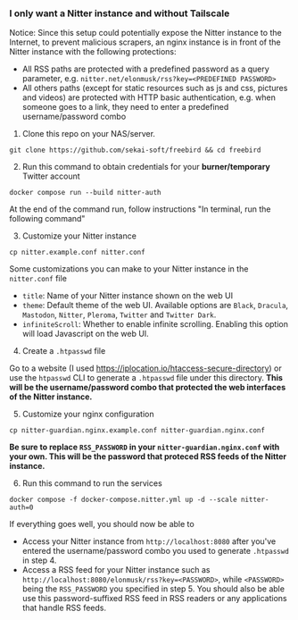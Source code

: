 ### I only want a Nitter instance and without Tailscale
Notice: Since this setup could potentially expose the Nitter instance to the Internet, to prevent malicious scrapers, an nginx instance is in front of the Nitter instance with the following protections:

* All RSS paths are protected with a predefined password as a query parameter, e.g. `nitter.net/elonmusk/rss?key=<PREDEFINED PASSWORD>`
* All others paths (except for static resources such as js and css, pictures and videos) are protected with HTTP basic authentication, e.g. when someone goes to a link, they need to enter a predefined username/password combo

1. Clone this repo on your NAS/server.
```
git clone https://github.com/sekai-soft/freebird && cd freebird
```

2. Run this command to obtain credentials for your **burner/temporary** Twitter account
```
docker compose run --build nitter-auth
```
At the end of the command run, follow instructions "In terminal, run the following command"

3. Customize your Nitter instance
```
cp nitter.example.conf nitter.conf
```
Some customizations you can make to your Nitter instance in the `nitter.conf` file
* `title`: Name of your Nitter instance shown on the web UI
* `theme`: Default theme of the web UI. Available options are `Black`, `Dracula`, `Mastodon`, `Nitter`, `Pleroma`, `Twitter` and `Twitter Dark`.
* `infiniteScroll`: Whether to enable infinite scrolling. Enabling this option will load Javascript on the web UI.

4. Create a `.htpasswd` file

Go to a website (I used https://iplocation.io/htaccess-secure-directory) or use the `htpasswd` CLI to generate a `.htpasswd` file under this directory. **This will be the username/password combo that protected the web interfaces of the Nitter instance.**

5. Customize your nginx configuration
```
cp nitter-guardian.nginx.example.conf nitter-guardian.nginx.conf
```
**Be sure to replace `RSS_PASSWORD` in your `nitter-guardian.nginx.conf` with your own. This will be the password that proteced RSS feeds of the Nitter instance.**

6. Run this command to run the services
```
docker compose -f docker-compose.nitter.yml up -d --scale nitter-auth=0
```
If everything goes well, you should now be able to
* Access your Nitter instance from `http://localhost:8080` after you've entered the username/password combo you used to generate `.htpasswd` in step 4.
* Access a RSS feed for your Nitter instance such as `http://localhost:8080/elonmusk/rss?key=<PASSWORD>`, while `<PASSWORD>` being the `RSS_PASSWORD` you specified in step 5. You should also be able use this password-suffixed RSS feed in RSS readers or any applications that handle RSS feeds.
